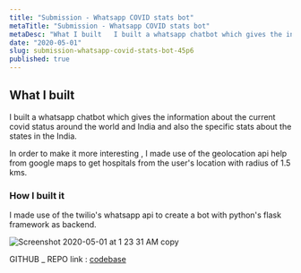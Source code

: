 ```yaml
---
title: "Submission - Whatsapp COVID stats bot"
metaTitle: "Submission - Whatsapp COVID stats bot"
metaDesc: "What I built   I built a whatsapp chatbot which gives the information about the current covi..."
date: "2020-05-01"
slug: submission-whatsapp-covid-stats-bot-45p6
published: true
---
```


[Comment]: # (All of this is placeholder text. Use this format or any other format of your choosing to best describe your project.)

[Reminder]: # (Make sure you've submitted the Twilio CodeExchange agreement: https://ahoy.twilio.com/code-exchange-community)

[Important]: # (By making a submission, you agree to the competition's terms: https://www.twilio.com/legal/twilio-dev-hackathon-terms)


## What I built

I built a whatsapp chatbot which gives the information about the current covid status around the world and India and also the specific stats about the states in the India. 

In order to make it more interesting , I made use of the geolocation api help from google maps to get hospitals from the user's location with radius of 1.5 kms.


### How I built it 

I made use of the twilio's whatsapp api to create a bot with python's flask framework as backend.

![Screenshot 2020-05-01 at 1 23 31 AM copy](https://user-images.githubusercontent.com/23126394/80753282-a167da00-8b4a-11ea-96ab-68bec6c3011d.png)

GITHUB _ REPO link : [codebase]( https://github.com/skarthikeyan96/whatsapp-covid-stats/ )



